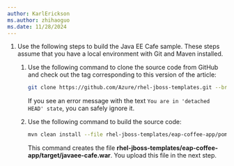 ```yaml
---
author: KarlErickson
ms.author: zhihaoguo
ms.date: 11/28/2024
---
```


1. Use the following steps to build the Java EE Cafe sample. These steps assume that you have a local environment with Git and Maven installed.

    1. Use the following command to clone the source code from GitHub and check out the tag corresponding to this version of the article:

       ```bash
       git clone https://github.com/Azure/rhel-jboss-templates.git --branch 20240904 --single-branch
       ```

       If you see an error message with the text `You are in 'detached HEAD' state`, you can safely ignore it.

    1. Use the following command to build the source code:

       ```bash
       mvn clean install --file rhel-jboss-templates/eap-coffee-app/pom.xml
       ```

       This command creates the file **rhel-jboss-templates/eap-coffee-app/target/javaee-cafe.war**. You upload this file in the next step.

